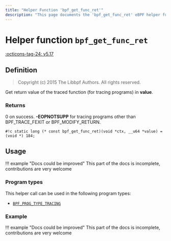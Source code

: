 ```yaml
---
title: "Helper Function 'bpf_get_func_ret'"
description: "This page documents the 'bpf_get_func_ret' eBPF helper function, including its definition, usage, program types that can use it, and examples."
---
```

# Helper function `bpf_get_func_ret`

<!-- [FEATURE_TAG](bpf_get_func_ret) -->
[:octicons-tag-24: v5.17](https://github.com/torvalds/linux/commit/f92c1e183604c20ce00eb889315fdaa8f2d9e509)
<!-- [/FEATURE_TAG] -->

## Definition

> Copyright (c) 2015 The Libbpf Authors. All rights reserved.


<!-- [HELPER_FUNC_DEF] -->
Get return value of the traced function (for tracing programs) in **value**.



### Returns

0 on success. **-EOPNOTSUPP** for tracing programs other than BPF_TRACE_FEXIT or BPF_MODIFY_RETURN.

`#!c static long (* const bpf_get_func_ret)(void *ctx, __u64 *value) = (void *) 184;`
<!-- [/HELPER_FUNC_DEF] -->

## Usage

!!! example "Docs could be improved"
    This part of the docs is incomplete, contributions are very welcome

### Program types

This helper call can be used in the following program types:

<!-- DO NOT EDIT MANUALLY -->
<!-- [HELPER_FUNC_PROG_REF] -->
 * [`BPF_PROG_TYPE_TRACING`](../program-type/BPF_PROG_TYPE_TRACING.md)
<!-- [/HELPER_FUNC_PROG_REF] -->

### Example

!!! example "Docs could be improved"
    This part of the docs is incomplete, contributions are very welcome
